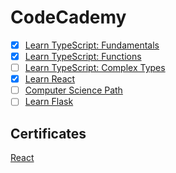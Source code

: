 # CodeCademy

-   [x] [Learn TypeScript: Fundamentals](https://www.codecademy.com/enrolled/courses/learn-typescript-fundamentals)
-   [x] [Learn TypeScript: Functions](https://www.codecademy.com/practice/tracks/learn-typescript/modules/typescript-functions)
-   [ ] [Learn TypeScript: Complex Types](https://www.codecademy.com/courses/learn-typescript/lessons/typescript-arrays)
-   [x] [Learn React](https://www.codecademy.com/enrolled/courses/react-101)
-   [ ] [Computer Science Path](https://www.codecademy.com/career-journey/computer-science)
-   [ ] [Learn Flask](https://www.codecademy.com/enrolled/paths/build-python-web-apps-flask)

## Certificates

[React](Assets/Codecademy_React.pdf)
